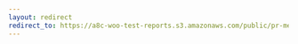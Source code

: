 ```yaml
---
layout: redirect
redirect_to: https://a8c-woo-test-reports.s3.amazonaws.com/public/pr-merge/43356/api/index.html
---
```

